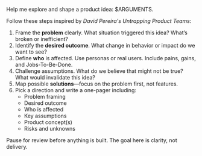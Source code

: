 Help me explore and shape a product idea: $ARGUMENTS.

Follow these steps inspired by *David Pereira's Untrapping Product Teams*:

1. Frame the **problem** clearly. What situation triggered this idea? What’s broken or inefficient?
2. Identify the **desired outcome**. What change in behavior or impact do we want to see?
3. Define **who** is affected. Use personas or real users. Include pains, gains, and Jobs-To-Be-Done.
4. Challenge assumptions. What do we believe that might not be true? What would invalidate this idea?
5. Map possible **solutions**—focus on the problem first, not features.
6. Pick a direction and write a one-pager including:
   - Problem framing  
   - Desired outcome  
   - Who is affected  
   - Key assumptions  
   - Product concept(s)  
   - Risks and unknowns

Pause for review before anything is built. The goal here is clarity, not delivery.
